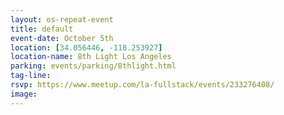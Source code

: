 ```yaml
---
layout: os-repeat-event
title: default
event-date: October 5th
location: [34.056446, -118.253927]
location-name: 8th Light Los Angeles
parking: events/parking/8thlight.html
tag-line:
rsvp: https://www.meetup.com/la-fullstack/events/233276408/
image:
---
```

